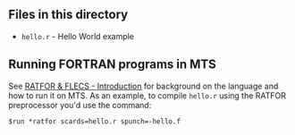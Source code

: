 ## Files in this directory

* `hello.r` - Hello World example

## Running FORTRAN programs in MTS

See [RATFOR & FLECS - Introduction](http://try-mts.com/ratfor-flecs-introduction/) for background on the language and how to run it on MTS. As an example, to compile `hello.r` using the RATFOR preprocessor you'd use the command:

```
$run *ratfor scards=hello.r spunch=-hello.f
```
